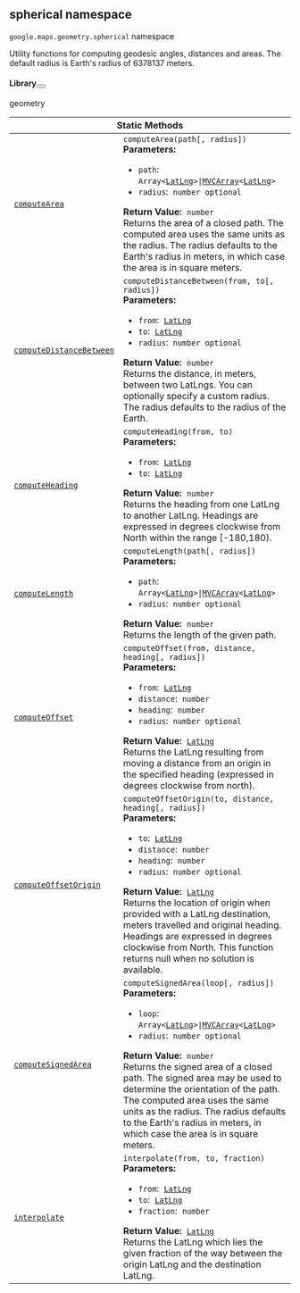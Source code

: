 
<devsite-heading text=" spherical namespace" for="spherical" level="h2" link="" toc="" back-to-top=""><h2 id="spherical" is-upgraded="">spherical namespace </h2></devsite-heading>
<p>
<code translate="no" dir="ltr"><span itemprop="path">google.maps.geometry</span>.<span itemprop="name">spherical</span></code>
namespace
</p>
<p>Utility functions for computing geodesic angles, distances and areas. The default radius is Earth's radius of 6378137 meters.</p>
<devsite-heading text="Library" for="library_1" level="h4" link=""><h4 is-upgraded="" id="library_1">Library<button role="button" class="devsite-heading-link button-flat material-icons" title="Copy link to this section"></button></h4></devsite-heading>
<p>geometry</p>
<div class="devsite-table-wrapper"><table class="methods responsive" summary="namespace spherical - Static Methods">
<thead>
<tr><th colspan="2">Static Methods</th>
</tr></thead>
<tbody>
<tr id="spherical.computeArea">
<td itemprop="property"><code translate="no" dir="ltr"><a class="secret-link" href="#spherical.computeArea"><span>computeArea</span></a></code></td>
<td><div><code translate="no" dir="ltr">computeArea(path[, radius])</code></div>
<div class="desc"><strong>Parameters:</strong>&nbsp; <ul>
<li><code translate="no" dir="ltr">path</code>:&nbsp; <code translate="no" dir="ltr">Array&lt;<a href="LatLng.md">LatLng</a>&gt;|<a href="MVCArray.md">MVCArray</a>&lt;<a href="LatLng.md">LatLng</a>&gt;</code></li>
<li><code translate="no" dir="ltr">radius</code>:&nbsp; <code translate="no" dir="ltr">number <span class="optional-type-annotation">optional</span></code></li>
</ul></div>
<div class="desc"><strong>Return Value:</strong>&nbsp; <code translate="no" dir="ltr">number</code></div>
<div class="desc">Returns the area of a closed path. The computed area uses the same units as the radius. The radius defaults to the Earth's radius in meters, in which case the area is in square meters.</div></td>
</tr>
<tr id="spherical.computeDistanceBetween">
<td itemprop="property"><code translate="no" dir="ltr"><a class="secret-link" href="#spherical.computeDistanceBetween"><span>computeDistanceBetween</span></a></code></td>
<td><div><code translate="no" dir="ltr">computeDistanceBetween(from, to[, radius])</code></div>
<div class="desc"><strong>Parameters:</strong>&nbsp; <ul>
<li><code translate="no" dir="ltr">from</code>:&nbsp; <code translate="no" dir="ltr"><a href="LatLng.md">LatLng</a></code></li>
<li><code translate="no" dir="ltr">to</code>:&nbsp; <code translate="no" dir="ltr"><a href="LatLng.md">LatLng</a></code></li>
<li><code translate="no" dir="ltr">radius</code>:&nbsp; <code translate="no" dir="ltr">number <span class="optional-type-annotation">optional</span></code></li>
</ul></div>
<div class="desc"><strong>Return Value:</strong>&nbsp; <code translate="no" dir="ltr">number</code></div>
<div class="desc">Returns the distance, in meters, between two LatLngs. You can optionally specify a custom radius. The radius defaults to the radius of the Earth.</div></td>
</tr>
<tr id="spherical.computeHeading">
<td itemprop="property"><code translate="no" dir="ltr"><a class="secret-link" href="#spherical.computeHeading"><span>computeHeading</span></a></code></td>
<td><div><code translate="no" dir="ltr">computeHeading(from, to)</code></div>
<div class="desc"><strong>Parameters:</strong>&nbsp; <ul>
<li><code translate="no" dir="ltr">from</code>:&nbsp; <code translate="no" dir="ltr"><a href="LatLng.md">LatLng</a></code></li>
<li><code translate="no" dir="ltr">to</code>:&nbsp; <code translate="no" dir="ltr"><a href="LatLng.md">LatLng</a></code></li>
</ul></div>
<div class="desc"><strong>Return Value:</strong>&nbsp; <code translate="no" dir="ltr">number</code></div>
<div class="desc">Returns the heading from one LatLng to another LatLng. Headings are expressed in degrees clockwise from North within the range [-180,180).</div></td>
</tr>
<tr id="spherical.computeLength">
<td itemprop="property"><code translate="no" dir="ltr"><a class="secret-link" href="#spherical.computeLength"><span>computeLength</span></a></code></td>
<td><div><code translate="no" dir="ltr">computeLength(path[, radius])</code></div>
<div class="desc"><strong>Parameters:</strong>&nbsp; <ul>
<li><code translate="no" dir="ltr">path</code>:&nbsp; <code translate="no" dir="ltr">Array&lt;<a href="LatLng.md">LatLng</a>&gt;|<a href="MVCArray.md">MVCArray</a>&lt;<a href="LatLng.md">LatLng</a>&gt;</code></li>
<li><code translate="no" dir="ltr">radius</code>:&nbsp; <code translate="no" dir="ltr">number <span class="optional-type-annotation">optional</span></code></li>
</ul></div>
<div class="desc"><strong>Return Value:</strong>&nbsp; <code translate="no" dir="ltr">number</code></div>
<div class="desc">Returns the length of the given path.</div></td>
</tr>
<tr id="spherical.computeOffset">
<td itemprop="property"><code translate="no" dir="ltr"><a class="secret-link" href="#spherical.computeOffset"><span>computeOffset</span></a></code></td>
<td><div><code translate="no" dir="ltr">computeOffset(from, distance, heading[, radius])</code></div>
<div class="desc"><strong>Parameters:</strong>&nbsp; <ul>
<li><code translate="no" dir="ltr">from</code>:&nbsp; <code translate="no" dir="ltr"><a href="LatLng.md">LatLng</a></code></li>
<li><code translate="no" dir="ltr">distance</code>:&nbsp; <code translate="no" dir="ltr">number</code></li>
<li><code translate="no" dir="ltr">heading</code>:&nbsp; <code translate="no" dir="ltr">number</code></li>
<li><code translate="no" dir="ltr">radius</code>:&nbsp; <code translate="no" dir="ltr">number <span class="optional-type-annotation">optional</span></code></li>
</ul></div>
<div class="desc"><strong>Return Value:</strong>&nbsp; <code translate="no" dir="ltr"><a href="LatLng.md">LatLng</a></code></div>
<div class="desc">Returns the LatLng resulting from moving a distance from an origin in the specified heading (expressed in degrees clockwise from north).</div></td>
</tr>
<tr id="spherical.computeOffsetOrigin">
<td itemprop="property"><code translate="no" dir="ltr"><a class="secret-link" href="#spherical.computeOffsetOrigin"><span>computeOffsetOrigin</span></a></code></td>
<td><div><code translate="no" dir="ltr">computeOffsetOrigin(to, distance, heading[, radius])</code></div>
<div class="desc"><strong>Parameters:</strong>&nbsp; <ul>
<li><code translate="no" dir="ltr">to</code>:&nbsp; <code translate="no" dir="ltr"><a href="LatLng.md">LatLng</a></code></li>
<li><code translate="no" dir="ltr">distance</code>:&nbsp; <code translate="no" dir="ltr">number</code></li>
<li><code translate="no" dir="ltr">heading</code>:&nbsp; <code translate="no" dir="ltr">number</code></li>
<li><code translate="no" dir="ltr">radius</code>:&nbsp; <code translate="no" dir="ltr">number <span class="optional-type-annotation">optional</span></code></li>
</ul></div>
<div class="desc"><strong>Return Value:</strong>&nbsp; <code translate="no" dir="ltr"><a href="LatLng.md">LatLng</a></code></div>
<div class="desc">Returns the location of origin when provided with a LatLng destination, meters travelled and original heading. Headings are expressed in degrees clockwise from North. This function returns null when no solution is available.</div></td>
</tr>
<tr id="spherical.computeSignedArea">
<td itemprop="property"><code translate="no" dir="ltr"><a class="secret-link" href="#spherical.computeSignedArea"><span>computeSignedArea</span></a></code></td>
<td><div><code translate="no" dir="ltr">computeSignedArea(loop[, radius])</code></div>
<div class="desc"><strong>Parameters:</strong>&nbsp; <ul>
<li><code translate="no" dir="ltr">loop</code>:&nbsp; <code translate="no" dir="ltr">Array&lt;<a href="LatLng.md">LatLng</a>&gt;|<a href="MVCArray.md">MVCArray</a>&lt;<a href="LatLng.md">LatLng</a>&gt;</code></li>
<li><code translate="no" dir="ltr">radius</code>:&nbsp; <code translate="no" dir="ltr">number <span class="optional-type-annotation">optional</span></code></li>
</ul></div>
<div class="desc"><strong>Return Value:</strong>&nbsp; <code translate="no" dir="ltr">number</code></div>
<div class="desc">Returns the signed area of a closed path. The signed area may be used to determine the orientation of the path. The computed area uses the same units as the radius. The radius defaults to the Earth's radius in meters, in which case the area is in square meters.</div></td>
</tr>
<tr id="spherical.interpolate">
<td itemprop="property"><code translate="no" dir="ltr"><a class="secret-link" href="#spherical.interpolate"><span>interpolate</span></a></code></td>
<td><div><code translate="no" dir="ltr">interpolate(from, to, fraction)</code></div>
<div class="desc"><strong>Parameters:</strong>&nbsp; <ul>
<li><code translate="no" dir="ltr">from</code>:&nbsp; <code translate="no" dir="ltr"><a href="LatLng.md">LatLng</a></code></li>
<li><code translate="no" dir="ltr">to</code>:&nbsp; <code translate="no" dir="ltr"><a href="LatLng.md">LatLng</a></code></li>
<li><code translate="no" dir="ltr">fraction</code>:&nbsp; <code translate="no" dir="ltr">number</code></li>
</ul></div>
<div class="desc"><strong>Return Value:</strong>&nbsp; <code translate="no" dir="ltr"><a href="LatLng.md">LatLng</a></code></div>
<div class="desc">Returns the LatLng which lies the given fraction of the way between the origin LatLng and the destination LatLng.</div></td>
</tr>
</tbody>
</table></div>
<script src="replace_links.js"></script>
